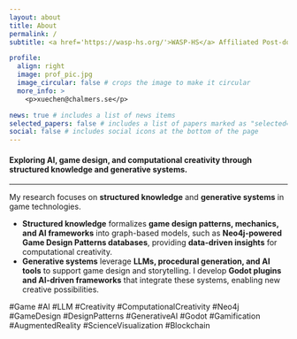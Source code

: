 ```yaml
---
layout: about
title: About
permalink: /
subtitle: <a href='https://wasp-hs.org/'>WASP-HS</a> Affiliated Post-doctoral Fellow @ <a href='https://www.chalmers.se/en/persons/xuechen/'>Chalmers University of Technology <br><br> </a>

profile:
  align: right
  image: prof_pic.jpg
  image_circular: false # crops the image to make it circular
  more_info: >
    <p>xuechen@chalmers.se</p>

news: true # includes a list of news items
selected_papers: false # includes a list of papers marked as "selected={true}"
social: false # includes social icons at the bottom of the page
---
```



#### Exploring AI, game design, and computational creativity through structured knowledge and generative systems.

---

My research focuses on **structured knowledge** and **generative systems** in game technologies.

- **Structured knowledge** formalizes **game design patterns, mechanics, and AI frameworks** into graph-based models, such as **Neo4j-powered Game Design Patterns databases**, providing **data-driven insights** for computational creativity.  
- **Generative systems** leverage **LLMs, procedural generation, and AI tools** to support game design and storytelling. I develop **Godot plugins and AI-driven frameworks** that integrate these systems, enabling new creative possibilities.  


#Game #AI #LLM #Creativity #ComputationalCreativity #Neo4j #GameDesign #DesignPatterns  #GenerativeAI #Godot #Gamification #AugmentedReality #ScienceVisualization #Blockchain


